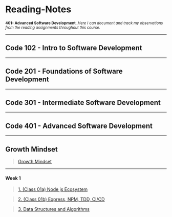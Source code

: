 # Reading-Notes

<sub>**401- Advanced Software Development** _,Here I can document and track my observations from the reading assignments throughout this course._  </sub>

----

## Code 102 - Intro to Software Development

----

## Code 201 - Foundations of Software Development

----

## Code 301 - Intermediate Software Development

----

## Code 401 - Advanced Software Development

----

## Growth Mindset

>[Growth Mindset](./GrowthMindset/GM.md)

---
#### Week 1
>[1. (Class 01a) Node js Ecosystem](./Week1/Class01a.md)

>[2. (Class 01b) Express, NPM, TDD, CI/CD](./Week1/Class01b.md)

>[3. Data Structures and Algorithms](./Week1/DSA.md)

